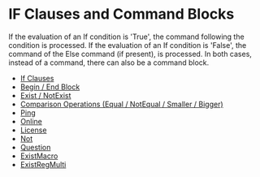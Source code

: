 # IF Clauses and Command Blocks #
If the evaluation of an If condition is 'True', the command following the condition is processed. If the evaluation of an If condition is 'False', the command of the Else command (if present), is processed.
In both cases, instead of a command, there can also be a command block.

  * [If Clauses](if.md)
  * [Begin / End Block](ifBlock.md)
  * [Exist / NotExist](ifExist.md)
  * [Comparison Operations (Equal / NotEqual / Smaller / Bigger)](ifComparison.md)
  * [Ping](ifPing.md)
  * [Online](ifOnline.md)
  * [License](ifLicense.md)
  * [Not](ifNot.md)
  * [Question](ifQuestion.md)
  * [ExistMacro](ifExistMacro.md)
  * [ExistRegMulti](ifExistRegMulti.md)